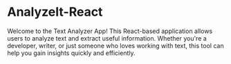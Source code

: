 # AnalyzeIt-React
Welcome to the Text Analyzer App! This React-based application allows users to analyze text and extract useful information. Whether you're a developer, writer, or just someone who loves working with text, this tool can help you gain insights quickly and efficiently.
